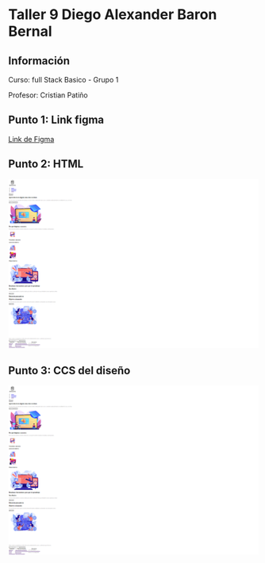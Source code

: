 <h1>Taller 9 Diego Alexander Baron Bernal</h1>

<h2> Información</h2>

<p>Curso: full Stack Basico - Grupo 1</p>
<p>Profesor: Cristian Patiño</p>

<h2> Punto 1: Link figma</h2>

<a href="https://www.figma.com/file/oswqfvV5WkFeWPVds7mbSf/Diego-Alexander-Bar%C3%B3n-Bernal?type=design&node-id=0%3A1&mode=design&t=jRlk2cwiKe875LaE-1" target="_blank">Link de Figma</a>

<h2>Punto 2: HTML</H2>
<img src="./public/images/html.png" alt="html">

<h2>Punto 3: CCS del diseño</H2>
<img src="./public/images/html.png" alt="html">
